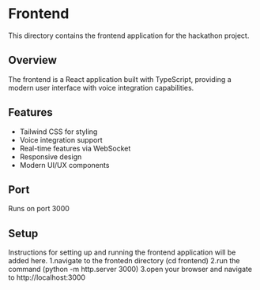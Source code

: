 # Frontend

This directory contains the frontend application for the hackathon project.

## Overview
The frontend is a React application built with TypeScript, providing a modern user interface with voice integration capabilities.

## Features
- Tailwind CSS for styling
- Voice integration support
- Real-time features via WebSocket
- Responsive design
- Modern UI/UX components

## Port
Runs on port 3000

## Setup
Instructions for setting up and running the frontend application will be added here.
1.navigate to the frontedn directory (cd frontend)
2.run the command (python -m http.server 3000)
3.open your browser and navigate to http://localhost:3000
